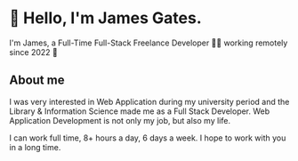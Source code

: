 # 👋 Hello, I'm James Gates.

I'm James, a Full-Time Full-Stack Freelance Developer 👨&zwj;💻 working remotely since 2022 🚀

## About me
I was very interested in Web Application during my university period and the Library & Information Science made me as a Full Stack Developer. Web Application Development is not only my job, but also my life.

I can work full time, 8+ hours a day, 6 days a week.
I hope to work with you in a long time.
